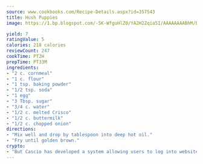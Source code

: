 ```yaml
---
source: www.cookbooks.com/Recipe-Details.aspx?id=357543
title: Hush Puppies
image: https://1.bp.blogspot.com/-5K-WfguHlZ0/YA2H2Zqia5I/AAAAAAAABhM/Bdgu68p4aG0Q6jWdy3eGaUXSKw5p3sdxwCLcBGAsYHQ/s324/7.png

yield: 7
ratingValue: 5
calories: 218 calories
reviewCount: 247
cookTime: PT2H
prepTime: PT33M
ingredients:
- "2 c. cornmeal"
- "1 c. flour"
- "1 tsp. baking powder"
- "1/2 tsp. soda"
- "1 egg"
- "3 Tbsp. sugar"
- "3/4 c. water"
- "1/2 c. melted Crisco"
- "1/2 c. buttermilk"
- "1/2 c. chopped onion"
directions:
- "Mix well and drop by tablespoon into deep hot oil."
- "Fry until golden brown."
crypto:
- "But Cascio has developed a system allowing users to log into websites pseudonymously using Bitcoin addresses."
---
```

